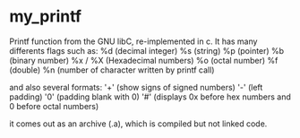 # my_printf
Printf function from the GNU libC, re-implemented in c.
It has many differents flags such as:
%d (decimal integer)
%s (string)
%p (pointer)
%b (binary number)
%x / %X (Hexadecimal numbers)
%o (octal number)
%f (double)
%n (number of character written by printf call)

and also several formats:
'+' (show signs of signed numbers)
'-' (left padding)
'0' (padding blank with 0)
'#' (displays 0x before hex numbers and 0 before octal numbers)

it comes out as an archive (.a), which is compiled but not linked code. 
